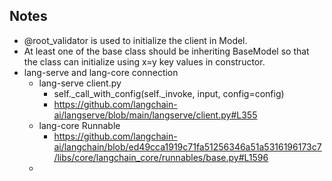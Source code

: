 ## Notes
- @root_validator is used to initialize the client in Model.
- At least one of the base class should be inheriting BaseModel so that the class can initialize using x=y key values in constructor. 
- lang-serve and lang-core connection
  - lang-serve client.py
    - self._call_with_config(self._invoke, input, config=config)
    - https://github.com/langchain-ai/langserve/blob/main/langserve/client.py#L355
  - lang-core Runnable
    - https://github.com/langchain-ai/langchain/blob/ed49cca1919c71fa51256346a51a5316196173c7/libs/core/langchain_core/runnables/base.py#L1596
  - 